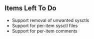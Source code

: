 Items Left To Do
----------------

 * Support removal of unwanted sysctls
 * Support for per-item sysctl files
 * Support for per-item comments
